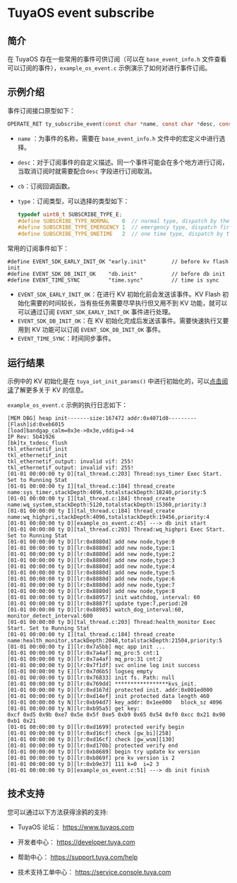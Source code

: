 # TuyaOS event subscribe

##  简介

在 TuyaOS 存在一些常用的事件可供订阅（可以在 `base_event_info.h` 文件查看可以订阅的事件），`example_os_event.c` 示例演示了如何对进行事件订阅。

## 示例介绍

事件订阅接口原型如下：

```c
OPERATE_RET ty_subscribe_event(const char *name, const char *desc, const EVENT_SUBSCRIBE_CB cb, SUBSCRIBE_TYPE_E type);
```

+ `name` ：为事件的名称，需要在 `base_event_info.h` 文件中的宏定义中进行选择。

+ `desc`：对于订阅事件的自定义描述。同一个事件可能会在多个地方进行订阅，当取消订阅时就需要配合`desc` 字段进行订阅取消。

+ `cb`：订阅回调函数。

+ `type`：订阅类型，可以选择的类型如下：

  ```c
  typedef uint8_t SUBSCRIBE_TYPE_E;
  #define SUBSCRIBE_TYPE_NORMAL    0  // normal type, dispatch by the subscribe order, remove when unsubscribe
  #define SUBSCRIBE_TYPE_EMERGENCY 1  // emergency type, dispatch first, remove when unsubscribe
  #define SUBSCRIBE_TYPE_ONETIME   2  // one time type, dispatch by the subscribe order, remove after first time dispath
  ```

常用的订阅事件如下：

```
#define EVENT_SDK_EARLY_INIT_OK "early.init"        // before kv flash init
#define EVENT_SDK_DB_INIT_OK    "db.init"           // before db init
#define EVENT_TIME_SYNC         "time.sync"         // time is sync
```

+ `EVENT_SDK_EARLY_INIT_OK`：在进行 KV 初始化前会发送该事件。KV Flash 初始化需要的时间较长，当有些任务需要尽早执行但又用不到 KV 功能，就可以可以通过订阅 `EVENT_SDK_EARLY_INIT_OK` 事件进行处理。
+ `EVENT_SDK_DB_INIT_OK`：在 KV 初始化完成后发送该事件。需要快速执行又要用到 KV 功能可以订阅 `EVENT_SDK_DB_INIT_OK` 事件。
+ `EVENT_TIME_SYNC`：时间同步事件。

## 运行结果

示例中的 KV 初始化是在 `tuya_iot_init_params()` 中进行初始化的，可以[点击阅读](https://developer.tuya.com/cn/docs/iot-device-dev/TuyaOS-iot_abi_device_init?id=Kc67dkj0mxrne#title-8-%E7%B3%BB%E7%BB%9F%E6%9C%8D%E5%8A%A1%E5%88%9D%E5%A7%8B%E5%8C%96%E5%8F%82%E6%95%B0)了解更多关于 KV 的信息。

`example_os_event.c` 示例的执行日志如下：

```
[MEM DBG] heap init-------size:167472 addr:0x4071d0---------
[Flash]id:0xeb6015
[load]bandgap_calm=0x3e->0x3e,vddig=4->4
IP Rev: 5b41926
[bk]tx_txdesc_flush
tkl_ethernetif_init
tkl_ethernetif_init
tkl_ethernetif_output: invalid vif: 255!
tkl_ethernetif_output: invalid vif: 255!
[01-01 00:00:00 ty D][tal_thread.c:203] Thread:sys_timer Exec Start. Set to Running Stat
[01-01 00:00:00 ty I][tal_thread.c:184] thread_create name:sys_timer,stackDepth:4096,totalstackDepth:10240,priority:5
[01-01 00:00:00 ty I][tal_thread.c:184] thread_create name:wq_system,stackDepth:5120,totalstackDepth:15360,priority:3
[01-01 00:00:00 ty I][tal_thread.c:184] thread_create name:wq_highpri,stackDepth:4096,totalstackDepth:19456,priority:4
[01-01 00:00:00 ty D][example_os_event.c:45] ---> db init start
[01-01 00:00:00 ty D][tal_thread.c:203] Thread:wq_highpri Exec Start. Set to Running Stat
[01-01 00:00:00 ty D][lr:0x8880d] add new node,type:0
[01-01 00:00:00 ty D][lr:0x8880d] add new node,type:1
[01-01 00:00:00 ty D][lr:0x8880d] add new node,type:2
[01-01 00:00:00 ty D][lr:0x8880d] add new node,type:3
[01-01 00:00:00 ty D][lr:0x8880d] add new node,type:4
[01-01 00:00:00 ty D][lr:0x8880d] add new node,type:5
[01-01 00:00:00 ty D][lr:0x8880d] add new node,type:6
[01-01 00:00:00 ty D][lr:0x8880d] add new node,type:7
[01-01 00:00:00 ty D][lr:0x8880d] add new node,type:8
[01-01 00:00:00 ty D][lr:0x88957] init watchdog, interval: 60
[01-01 00:00:00 ty D][lr:0x8887f] update type:7,period:20
[01-01 00:00:00 ty D][lr:0x88985] watch_dog_interval:60, monitor_detect_interval:600
[01-01 00:00:00 ty D][tal_thread.c:203] Thread:health_monitor Exec Start. Set to Running Stat
[01-01 00:00:00 ty I][tal_thread.c:184] thread_create name:health_monitor,stackDepth:2048,totalstackDepth:21504,priority:5
[01-01 00:00:00 ty I][lr:0x7a5bb] mqc app init ...
[01-01 00:00:00 ty D][lr:0x7a4af] mq_pro:5 cnt:1
[01-01 00:00:00 ty D][lr:0x7a4af] mq_pro:31 cnt:2
[01-01 00:00:00 ty D][lr:0x7f1df] svc online log init success
[01-01 00:00:00 ty E][lr:0x7d6b5] logseq empty
[01-01 00:00:00 ty D][lr:0x76833] init fs. Path: null 
[01-01 00:00:00 ty D][lr:0x769dd] *****************kvs_init. 
[01-01 00:00:00 ty D][lr:0xd167d] protected init. addr:0x001ed000
[01-01 00:00:00 ty D][lr:0xd14ef] init protected data length 460
[01-01 00:00:00 ty N][lr:0xb94d7] key_addr: 0x1ee000   block_sz 4096
[01-01 00:00:00 ty N][lr:0xb95a5] get key:
0xcf 0xd5 0x9b 0xe7 0x5e 0x5f 0xe5 0xb9 0x65 0x54 0xf0 0xcc 0x21 0x90 0xb1 0x21 
[01-01 00:00:00 ty D][lr:0xd1699] protected verify begin
[01-01 00:00:00 ty D][lr:0xd16cf] check [gw_bi][258]
[01-01 00:00:00 ty D][lr:0xd16cf] check [gw_wsm][130]
[01-01 00:00:00 ty D][lr:0xd170b] protected verify end
[01-01 00:00:00 ty D][lr:0xb8689] begin try update kv version
[01-01 00:00:00 ty D][lr:0xb869f] pre kv version is 2
[01-01 00:00:00 ty D][lr:0xb9e37] 111 k=0  i=2 3
[01-01 00:00:00 ty D][example_os_event.c:51] ---> db init finish
```

## 技术支持

您可以通过以下方法获得涂鸦的支持:

- TuyaOS 论坛： https://www.tuyaos.com

- 开发者中心： https://developer.tuya.com

- 帮助中心： https://support.tuya.com/help

- 技术支持工单中心： https://service.console.tuya.com
